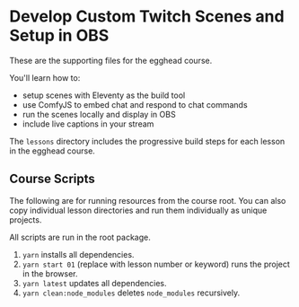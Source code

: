 # Develop Custom Twitch Scenes and Setup in OBS

These are the supporting files for the egghead course.

You'll learn how to:

- setup scenes with Eleventy as the build tool
- use ComfyJS to embed chat and respond to chat commands
- run the scenes locally and display in OBS
- include live captions in your stream

The `lessons` directory includes the progressive build steps for each lesson in the egghead course.

## Course Scripts

The following are for running resources from the course root. You can also copy individual lesson directories and run them individually as unique projects.

All scripts are run in the root package.

1. `yarn` installs all dependencies.
1. `yarn start 01` (replace with lesson number or keyword) runs the project in the browser.
1. `yarn latest` updates all dependencies.
1. `yarn clean:node_modules` deletes `node_modules` recursively.
